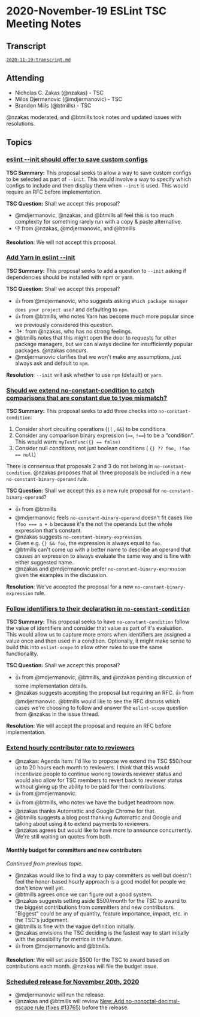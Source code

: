 # 2020-November-19 ESLint TSC Meeting Notes

## Transcript

[`2020-11-19-transcript.md`](2020-11-19-transcript.md)

## Attending

* Nicholas C. Zakas (@nzakas) - TSC
* Milos Djermanovic (@mdjermanovic) - TSC
* Brandon Mills (@btmills) - TSC

@nzakas moderated, and @btmills took notes and updated issues with resolutions.

## Topics

### [eslint --init should offer to save custom configs](https://github.com/eslint/eslint/issues/13803)

**TSC Summary:** This proposal seeks to allow a way to save custom configs to be selected as part of `--init`. This would involve a way to specify which configs to include and then display them when `--init` is used. This would require an RFC before implementation.

**TSC Question:** Shall we accept this proposal?

* @mdjermanovic, @nzakas, and @btmills all feel this is too much complexity for something rarely run with a copy & paste alternative.
* :-1: from @nzakas, @mdjermanovic, and @btmills

**Resolution**: We will not accept this proposal.

### [Add Yarn in eslint --init](https://github.com/eslint/eslint/issues/13645)

**TSC Summary:** This proposal seeks to add a question to `--init` asking if dependencies should be installed with npm or yarn.

**TSC Question:** Shall we accept this proposal?

* :+1: from @mdjermanovic, who suggests asking `Which package manager does your project use?` and defaulting to `npm`.
* :+1: from @btmills, who notes Yarn has become much more popular since we previously considered this question.
* :1+: from @nzakas, who has no strong feelings.
* @btmills notes that this might open the door to requests for other package managers, but we can always decline for insufficiently popular packages. @nzakas concurs.
* @mdjermanovic clarifies that we won't make any assumptions, just always ask and default to `npm`.

**Resolution**: `--init` will ask whether to use `npm` (default) or `yarn`.

### [Should we extend no-constant-condition to catch comparisons that are constant due to type mismatch?](https://github.com/eslint/eslint/issues/13752)

**TSC Summary:** This proposal seeks to add three checks into `no-constant-condition`:

1. Consider short circuiting operations (`||` , `&&`) to be conditions
1. Consider any comparison binary expression (`==`, `!==`) to be a “condition”. This would warn: `myTestFunc({} == false)`
1. Consider null conditions, not just boolean conditions ( `{} ?? foo, !foo == null`)

There is consensus that proposals 2 and 3 do not belong in `no-constant-condition`. @nzakas proposes that all three proposals be included in a new `no-constant-binary-operand` rule.

**TSC Question:** Shall we accept this as a new rule proposal for `no-constant-binary-operand`?

* :+1: from @btmills
* @mdjermanovic feels `no-constant-binary-operand` doesn't fit cases like `!foo === a + b` because it's the not the operands but the whole expression that's constant.
* @nzakas suggests `no-constant-binary-expression`.
* Given e.g. `{} && foo`, the expression is always equal to `foo`.
* @btmills can't come up with a better name to describe an operand that causes an expression to always evaluate the same way and is fine with either suggested name.
* @nzakas and @mdjermanovic prefer `no-constant-binary-expression` given the examples in the discussion.

**Resolution**: We've accepted the proposal for a new `no-constant-binary-expression` rule.

### [Follow identifiers to their declaration in `no-constant-condition`](https://github.com/eslint/eslint/issues/13776)

**TSC Summary:** This proposal seeks to have `no-constant-condition` follow the value of identifiers and consider that value as part of it's evaluation. This would allow us to capture more errors when identifiers are assigned a value once and then used in a condition. Optionally, it might make sense to build this into `eslint-scope` to allow other rules to use the same functionality.

**TSC Question:** Shall we accept this proposal?

* :+1: from @mdjermanovic, @btmills, and @nzakas pending discussion of some implementation details.
* @nzakas suggests accepting the proposal but requiring an RFC. :+1: from @mdjermanovic. @btmills would like to see the RFC discuss which cases we're choosing to follow and answer the `eslint-scope` question from @nzakas in the issue thread.

**Resolution**: We will accept the proposal and require an RFC before implementation.

### [Extend hourly contributor rate to reviewers](https://github.com/eslint/tsc-meetings/issues/219#issuecomment-729866470)

* @nzakas: Agenda item: I'd like to propose we extend the TSC $50/hour up to 20 hours each month to reviewers. I think that this would incentivize people to continue working towards reviewer status and would also allow for TSC members to revert back to reviewer status without giving up the ability to be paid for their contributions.
* :+1: from @mdjermanovic.
* :+1: from @btmills, who notes we have the budget headroom now.
* @nzakas thanks Automattic and Google Chrome for that.
* @btmills suggests a blog post thanking Automattic and Google and talking about using it to extend payments to reviewers.
* @nzakas agrees but would like to have more to announce concurrently. We're still waiting on quotes from both.

#### Monthly budget for committers and new contributors

*Continued from previous topic.*

* @nzakas would like to find a way to pay committers as well but doesn't feel the honor-based hourly approach is a good model for people we don't know well yet.
* @btmills agrees once we can figure out a good system.
* @nzakas suggests setting aside $500/month for the TSC to award to the biggest contributions from committers and new contributors. "Biggest" could be any of quantity, feature importance, impact, etc. in the TSC's judgement.
* @btmills is fine with the vague definition initially.
* @nzakas envisions the TSC deciding is the fastest way to start initially with the possibility for metrics in the future.
* :+1: from @mdjermanovic and @btmills.

**Resolution**: We will set aside $500 for the TSC to award based on contributions each month. @nzakas will file the budget issue.

### [Scheduled release for November 20th, 2020](https://github.com/eslint/eslint/issues/13827)

* @mdjermanovic will run the release.
* @nzakas and @btmills will review [New: Add no-nonoctal-decimal-escape rule (fixes #13765)](https://github.com/eslint/eslint/pull/13845) before the release.
